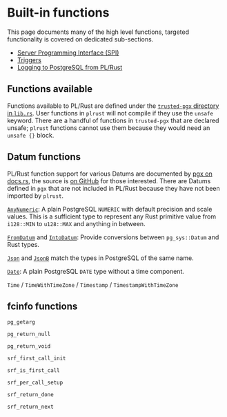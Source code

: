 # Built-in functions

This page documents many of the high level functions,
targeted functionality is covered on dedicated sub-sections.

- [Server Programming Interface (SPI)](spi.md)
- [Triggers](triggers.md)
- [Logging to PostgreSQL from PL/Rust](logging.md)


## Functions available

Functions available to PL/Rust are defined under
the [`trusted-pgx` directory in `lib.rs`](https://github.com/tcdi/plrust/blob/main/trusted-pgx/src/lib.rs). User functions in `plrust` will not compile if they use
the `unsafe` keyword.
There are a handful of functions in `trusted-pgx` that are
declared unsafe; `plrust` functions cannot use them because they would need an `unsafe {}` block.


## Datum functions

PL/Rust function support for various Datums are documented by
[pgx on docs.rs](https://docs.rs/pgx/latest/pgx/datum/index.html),
the source is [on GitHub](https://github.com/tcdi/pgx/tree/master/pgx/src/datum) for those interested.
There are Datums defined in `pgx` that are not included in PL/Rust
because they have not been imported by `plrust`.


[`AnyNumeric`](https://docs.rs/pgx/latest/pgx/datum/numeric/struct.AnyNumeric.html):
A plain PostgreSQL `NUMERIC` with default precision and scale values. This is a sufficient type to represent any Rust primitive value from `i128::MIN` to `u128::MAX` and anything in between.

[`FromDatum`](https://docs.rs/pgx/latest/pgx/datum/trait.FromDatum.html) and [`IntoDatum`](https://docs.rs/pgx/latest/pgx/datum/trait.IntoDatum.html): Provide conversions between `pg_sys::Datum` and Rust types. 


[`Json`](https://docs.rs/pgx/latest/pgx/datum/struct.Json.html)
and
[`JsonB`](https://docs.rs/pgx/latest/pgx/datum/struct.JsonB.html)
match the types in PostgreSQL of the same name.


[`Date`](https://docs.rs/pgx/latest/pgx/datum/struct.Date.html):
A plain PostgreSQL `DATE` type without a time component.


`Time` / `TimeWithTimeZone` / `Timestamp` / `TimestampWithTimeZone`




## fcinfo functions

`pg_getarg`

`pg_return_null`

`pg_return_void`

`srf_first_call_init`

`srf_is_first_call`

`srf_per_call_setup`

`srf_return_done`

`srf_return_next`




